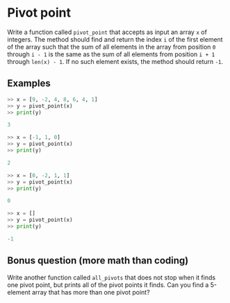 # Pivot point

Write a function called `pivot_point` that accepts as input an array `x` of integers. The method should find and return the index `i` of the first element of the array such that the sum of all elements in the array from position `0` through `i - 1` is the same as the sum of all elements from position `i + 1` through `len(x) - 1`. If no such element exists, the method should return `-1`.

## Examples

```python
>> x = [9, -2, 4, 8, 6, 4, 1]
>> y = pivot_point(x)
>> print(y)

3
```

```python
>> x = [-1, 1, 0]
>> y = pivot_point(x)
>> print(y)

2
```

```python
>> x = [0, -2, 1, 1]
>> y = pivot_point(x)
>> print(y)

0
```

```python
>> x = []
>> y = pivot_point(x)
>> print(y)

-1
```

## Bonus question (more math than coding)

Write another function called `all_pivots` that does not stop when it finds one pivot point, but prints all of the pivot points it finds. Can you find a 5-element array that has more than one pivot point?
